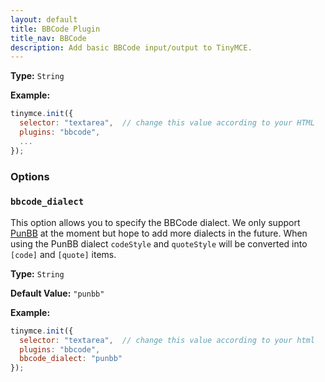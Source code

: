 ```yaml
---
layout: default
title: BBCode Plugin
title_nav: BBCode
description: Add basic BBCode input/output to TinyMCE.
---
```


**Type:** `String`

**Example:**

```js
tinymce.init({
  selector: "textarea",  // change this value according to your HTML
  plugins: "bbcode",
  ...
});
```

### Options

### `bbcode_dialect`

This option allows you to specify the BBCode dialect. We only support [PunBB](http://punbb.informer.com/) at the moment but hope to add more dialects in the future. When using the PunBB dialect `codeStyle` and `quoteStyle` will be converted into `[code]` and `[quote]` items.

**Type:** `String`

**Default Value:** `"punbb"`

**Example:**

```js
tinymce.init({
  selector: "textarea",  // change this value according to your html
  plugins: "bbcode",
  bbcode_dialect: "punbb"
});
```
